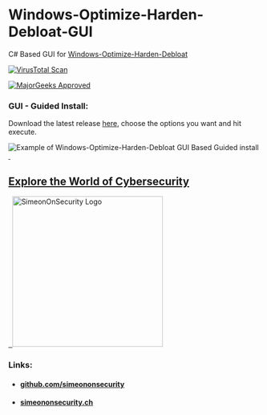 # Windows-Optimize-Harden-Debloat-GUI

C# Based GUI for [Windows-Optimize-Harden-Debloat](https://github.com/simeononsecurity/Windows-Optimize-Harden-Debloat)

[![VirusTotal Scan](https://github.com/simeononsecurity/Windows-Optimize-Harden-Debloat-GUI/actions/workflows/virustotal.yml/badge.svg)](https://github.com/simeononsecurity/Windows-Optimize-Harden-Debloat-GUI/actions/workflows/virustotal.yml)

[![MajorGeeks Approved](https://majorgeeks.com/images/mg_certified.gif)](https://www.majorgeeks.com/files/details/windows_optimize_harden_debloat_gui.html)

### GUI - Guided Install:

Download the latest release [here](https://github.com/simeononsecurity/Windows-Optimize-Harden-Debloat-GUI/releases/), choose the options you want and hit execute.

<img src="https://raw.githubusercontent.com/simeononsecurity/Windows-Optimize-Harden-Debloat/master/.github/images/WOHD-GUI.gif" alt="Example of Windows-Optimize-Harden-Debloat GUI Based Guided install">

<a href="https://simeononsecurity.ch" target="_blank" rel="noopener noreferrer">
  <h2>Explore the World of Cybersecurity</h2>
</a>
<a href="https://simeononsecurity.ch" target="_blank" rel="noopener noreferrer">
  <img src="https://simeononsecurity.ch/img/banner.png" alt="SimeonOnSecurity Logo" width="300" height="300">
</a>

### Links:
- #### [github.com/simeononsecurity](https://github.com/simeononsecurity)
- #### [simeononsecurity.ch](https://simeononsecurity.ch)
